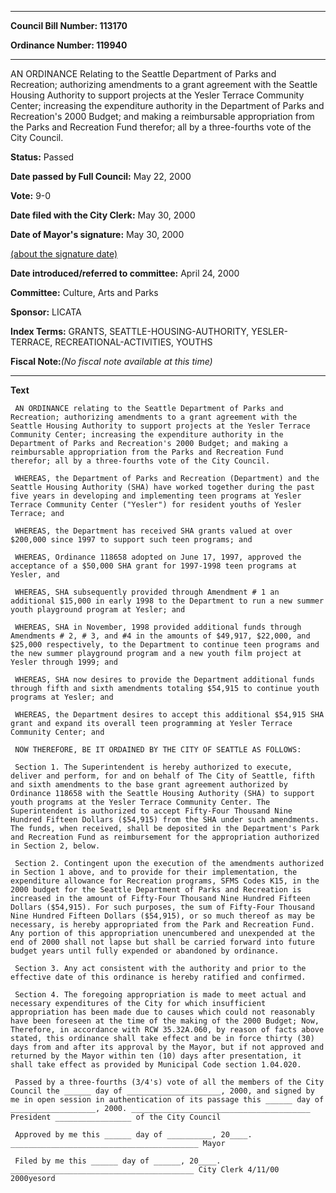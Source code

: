 

********

**Council Bill Number: 113170**
   
**Ordinance Number: 119940**
********

 AN ORDINANCE Relating to the Seattle Department of Parks and Recreation; authorizing amendments to a grant agreement with the Seattle Housing Authority to support projects at the Yesler Terrace Community Center; increasing the expenditure authority in the Department of Parks and Recreation's 2000 Budget; and making a reimbursable appropriation from the Parks and Recreation Fund therefor; all by a three-fourths vote of the City Council.

**Status:** Passed
   
**Date passed by Full Council:** May 22, 2000
   
**Vote:** 9-0
   
**Date filed with the City Clerk:** May 30, 2000
   
**Date of Mayor's signature:** May 30, 2000
   
[(about the signature date)](/~public/approvaldate.htm)
   
   
   
**Date introduced/referred to committee:** April 24, 2000
   
**Committee:** Culture, Arts and Parks
   
**Sponsor:** LICATA
   
   
**Index Terms:** GRANTS, SEATTLE-HOUSING-AUTHORITY, YESLER-TERRACE, RECREATIONAL-ACTIVITIES, YOUTHS

**Fiscal Note:**_(No fiscal note available at this time)_

********

**Text**
   
```
 AN ORDINANCE relating to the Seattle Department of Parks and Recreation; authorizing amendments to a grant agreement with the Seattle Housing Authority to support projects at the Yesler Terrace Community Center; increasing the expenditure authority in the Department of Parks and Recreation's 2000 Budget; and making a reimbursable appropriation from the Parks and Recreation Fund therefor; all by a three-fourths vote of the City Council.

 WHEREAS, the Department of Parks and Recreation (Department) and the Seattle Housing Authority (SHA) have worked together during the past five years in developing and implementing teen programs at Yesler Terrace Community Center ("Yesler") for resident youths of Yesler Terrace; and

 WHEREAS, the Department has received SHA grants valued at over $200,000 since 1997 to support such teen programs; and

 WHEREAS, Ordinance 118658 adopted on June 17, 1997, approved the acceptance of a $50,000 SHA grant for 1997-1998 teen programs at Yesler, and

 WHEREAS, SHA subsequently provided through Amendment # 1 an additional $15,000 in early 1998 to the Department to run a new summer youth playground program at Yesler; and

 WHEREAS, SHA in November, 1998 provided additional funds through Amendments # 2, # 3, and #4 in the amounts of $49,917, $22,000, and $25,000 respectively, to the Department to continue teen programs and the new summer playground program and a new youth film project at Yesler through 1999; and

 WHEREAS, SHA now desires to provide the Department additional funds through fifth and sixth amendments totaling $54,915 to continue youth programs at Yesler; and

 WHEREAS, the Department desires to accept this additional $54,915 SHA grant and expand its overall teen programming at Yesler Terrace Community Center; and

 NOW THEREFORE, BE IT ORDAINED BY THE CITY OF SEATTLE AS FOLLOWS:

 Section 1. The Superintendent is hereby authorized to execute, deliver and perform, for and on behalf of The City of Seattle, fifth and sixth amendments to the base grant agreement authorized by Ordinance 118658 with the Seattle Housing Authority (SHA) to support youth programs at the Yesler Terrace Community Center. The Superintendent is authorized to accept Fifty-Four Thousand Nine Hundred Fifteen Dollars ($54,915) from the SHA under such amendments. The funds, when received, shall be deposited in the Department's Park and Recreation Fund as reimbursement for the appropriation authorized in Section 2, below.

 Section 2. Contingent upon the execution of the amendments authorized in Section 1 above, and to provide for their implementation, the expenditure allowance for Recreation programs, SFMS Codes K15, in the 2000 budget for the Seattle Department of Parks and Recreation is increased in the amount of Fifty-Four Thousand Nine Hundred Fifteen Dollars ($54,915). For such purposes, the sum of Fifty-Four Thousand Nine Hundred Fifteen Dollars ($54,915), or so much thereof as may be necessary, is hereby appropriated from the Park and Recreation Fund. Any portion of this appropriation unencumbered and unexpended at the end of 2000 shall not lapse but shall be carried forward into future budget years until fully expended or abandoned by ordinance.

 Section 3. Any act consistent with the authority and prior to the effective date of this ordinance is hereby ratified and confirmed.

 Section 4. The foregoing appropriation is made to meet actual and necessary expenditures of the City for which insufficient appropriation has been made due to causes which could not reasonably have been foreseen at the time of the making of the 2000 Budget; Now, Therefore, in accordance with RCW 35.32A.060, by reason of facts above stated, this ordinance shall take effect and be in force thirty (30) days from and after its approval by the Mayor, but if not approved and returned by the Mayor within ten (10) days after presentation, it shall take effect as provided by Municipal Code section 1.04.020.

 Passed by a three-fourths (3/4's) vote of all the members of the City Council the ______ day of _____________________, 2000, and signed by me in open session in authentication of its passage this ______ day of ___________________, 2000. ________________________________________ President _________________ of the City Council

 Approved by me this ______ day of __________, 20____. __________________________________________ Mayor

 Filed by me this ______ day of ______, 20____. _________________________________________ City Clerk 4/11/00 2000yesord

```

